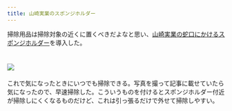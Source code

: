 ```yaml
---
title: 山崎実業のスポンジホルダー
---
```

掃除用品は掃除対象の近くに置くべきだよなと思い、[山崎実業の蛇口にかけるスポンジホルダー](https://www.amazon.co.jp/dp/B07MM4GC6P)を導入した。

![](https://lh4.googleusercontent.com/mpNY-o-f-5YPw8p8fKuNfOS_wFZn55PNPsAThnlO9VN9ZpSfhmj-73cdJU-8_Q-dXTGgzf2mt4d9aK7TCQ0CUAQ6iUMCV5ffucOtL0rbRZ9Hogp4vjHeiI20gfKeRu9Wm5HHSufbVMW_jKhvTVvQgrLQB3l-Q61bP-R39XTLGM8aWc6gPqTBY6Wq)
===============================================================================================================================================================================================================================

これで気になったときにいつでも掃除できる。写真を撮って記事に載せていたら気になったので、早速掃除した。こういうものを付けるとスポンジホルダー付近が掃除しにくくなるものだけど、これは引っ張るだけで外せて掃除しやすい。
